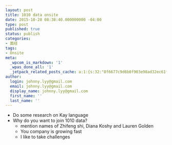 ```yaml
---
layout: post
title: 1010 data onsite
date: 2015-10-28 08:38:40.000000000 -04:00
type: post
published: true
status: publish
categories:
- 面经
tags:
- Onsite
meta:
  _wpcom_is_markdown: '1'
  _wpas_done_all: '1'
  _jetpack_related_posts_cache: a:1:{s:32:"8f6677c9d6b0f903e98ad32ec61f8deb";a:2:{s:7:"expires";i:1466480140;s:7:"payload";a:3:{i:0;a:1:{s:2:"id";i:1437;}i:1;a:1:{s:2:"id";i:1400;}i:2;a:1:{s:2:"id";i:442;}}}}
author:
  login: johnny.lyy@gmail.com
  email: johnny.lyy@gmail.com
  display_name: johnny.lyy@gmail.com
  first_name: ''
  last_name: ''
---
```

<ul>
<li>Do some research on Kay language</li>
<li>Why do you want to join 1010 data?
<ul>
<li>mention names of Zhifeng shi, Diana Koshy and Lauren Golden</li>
<li>You company is growing fast</li>
<li>I like to take challenges</li>
</ul>
</li>
</ul>

